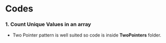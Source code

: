 # Codes

### 1. Count Unique Values in an array
- Two Pointer pattern is well suited so code is inside **TwoPointers** folder.